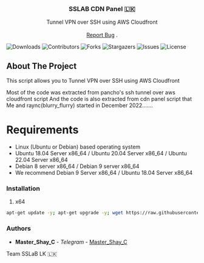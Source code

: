 <br/>
<p align="center">
  <h3 align="center">SSLAB CDN Panel 🇱🇰 </h3>

  <p align="center">
    Tunnel VPN over SSH using AWS Cloudfront
    <br/>
    <br/>
    <a href="https://github.com/noobconner21/SSLAB-CDN-Panel/issues">Report Bug</a>
    .
  </p>
</p>

![Downloads](https://img.shields.io/github/downloads/noobconner21/SSLAB-CDN-Panel/total) ![Contributors](https://img.shields.io/github/contributors/noobconner21/SSLAB-CDN-Panel?color=dark-green) ![Forks](https://img.shields.io/github/forks/noobconner21/SSLAB-CDN-Panel?style=social) ![Stargazers](https://img.shields.io/github/stars/noobconner21/SSLAB-CDN-Panel?style=social) ![Issues](https://img.shields.io/github/issues/noobconner21/SSLAB-CDN-Panel) ![License](https://img.shields.io/github/license/noobconner21/SSLAB-CDN-Panel) 


## About The Project

This script allows you to Tunnel VPN over SSH using AWS Cloudfront

Most of the code was extracted from pancho's ssh tunnel over aws cloudfront script
 And the code is also extracted from cdn panel script that Me and raync(blurry_flurry) started in December 2022.......
 
# Requirements
* Linux (Ubuntu or Debian) based operating system
* Ubuntu 18.04 Server x86_64 / Ubuntu 20.04 Server x86_64 / Ubuntu 22.04 Server x86_64
* Debian 8 server x86_64 / Debian 9 server x86_64
* We recommend Debian 9 Server x86_64 / Ubuntu 18.04 Server x86_64
 

### Installation

1. x64

```sh
apt-get update -y; apt-get upgrade -y; wget https://raw.githubusercontent.com/noobconner21/SSLAB-CDN-Panel/main/setup.sh; chmod 777 cdn.sh; bash cdn.sh
```


### Authors

* **Master_Shay_C** - *Telegram* - [Master_Shay_C](https://t.me/mastershayc)  

Team SSLaB LK 🇱🇰 
